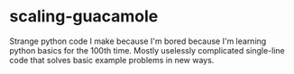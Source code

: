 # scaling-guacamole
Strange python code I make because I'm bored because I'm learning python basics for the 100th time. Mostly uselessly complicated single-line code that solves basic example problems in new ways.
